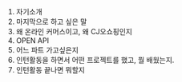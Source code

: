 1. 자기소개
2. 마지막으로 하고 싶은 말
3. 왜 온라인 커머스이고, 왜 CJ오쇼핑인지
4. OPEN API
5. 어느 파트 가고싶은지
6. 인턴활동을 하면서 어떤 프로젝트를 했고, 뭘 배웠는지.
7. 인턴활동 끝나면 뭐할지 